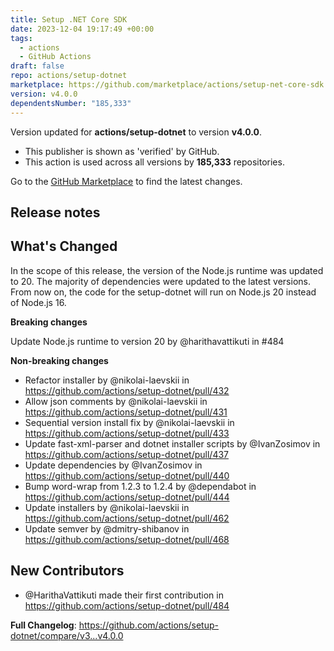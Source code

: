 ```yaml
---
title: Setup .NET Core SDK
date: 2023-12-04 19:17:49 +00:00
tags:
  - actions
  - GitHub Actions
draft: false
repo: actions/setup-dotnet
marketplace: https://github.com/marketplace/actions/setup-net-core-sdk
version: v4.0.0
dependentsNumber: "185,333"
---
```



Version updated for **actions/setup-dotnet** to version **v4.0.0**.
- This publisher is shown as 'verified' by GitHub.
- This action is used across all versions by **185,333** repositories.

Go to the [GitHub Marketplace](https://github.com/marketplace/actions/setup-net-core-sdk) to find the latest changes.

## Release notes

## What's Changed

In the scope of this release, the version of the Node.js runtime was updated to 20. The majority of dependencies were updated to the latest versions. From now on, the code for the setup-dotnet will run on Node.js 20 instead of Node.js 16.

**Breaking changes**

Update Node.js runtime to version 20 by @harithavattikuti in #484

**Non-breaking changes**

* Refactor installer by @nikolai-laevskii in https://github.com/actions/setup-dotnet/pull/432
* Allow json comments by @nikolai-laevskii in https://github.com/actions/setup-dotnet/pull/431
* Sequential version install fix by @nikolai-laevskii in https://github.com/actions/setup-dotnet/pull/433
* Update fast-xml-parser and dotnet installer scripts by @IvanZosimov in https://github.com/actions/setup-dotnet/pull/437
* Update dependencies by @IvanZosimov in https://github.com/actions/setup-dotnet/pull/440
* Bump word-wrap from 1.2.3 to 1.2.4 by @dependabot in https://github.com/actions/setup-dotnet/pull/444
* Update installers by @nikolai-laevskii in https://github.com/actions/setup-dotnet/pull/462
* Update semver by @dmitry-shibanov in https://github.com/actions/setup-dotnet/pull/468


## New Contributors
* @HarithaVattikuti made their first contribution in https://github.com/actions/setup-dotnet/pull/484

**Full Changelog**: https://github.com/actions/setup-dotnet/compare/v3...v4.0.0
